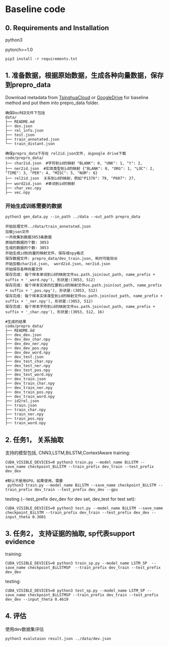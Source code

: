 # Baseline code

## 0. Requirements and Installation
python3

pytorch>=1.0

```
pip3 install -r requirements.txt
```

## 1. 准备数据，根据原始数据，生成各种向量数据，保存到prepro_data

Download metadata from [TsinghuaCloud](https://cloud.tsinghua.edu.cn/d/99e1c0805eb64736af95/) or [GoogleDrive](https://drive.google.com/drive/folders/1Ri3LIILKKBi3aBJjUVCOBpGX5PpONHRK) for baseline method and put them into prepro_data folder.
```buildoutcfg
确保DocRED文件下包括
data/
├── README.md
├── dev.json
├── rel_info.json
├── test.json
├── train_annotated.json
└── train_distant.json

确保prepro_data下存在 rel2id.json文件, 从google drive下载
code/prepro_data/
├── char2id.json  #字符到id的映射 "BLANK": 0, "UNK": 1, "t": 2,
├── ner2id.json  #实体类型到id的映射 {"BLANK": 0, "ORG": 1, "LOC": 2, "TIME": 3, "PER": 4, "MISC": 5, "NUM": 6}
├── rel2id.json  关系到id的映射，例如"P1376": 79, "P607": 27,
├── word2id.json  #单词到id的映射
├── char_vec.npy   
├── vec.npy
```
### 开始生成训练需要的数据
```
python3 gen_data.py --in_path ../data --out_path prepro_data

开始处理文件../data/train_annotated.json
加载json文件
一共收集到数据3053条数据
原始的数据的个数: 3053
生成的数据的个数: 3053
开始生成id到向量的映射文件，保存成npy格式
保存数据文件: prepro_data/dev_train.json, 耗时可能较长
开始加载char2id.json,  word2id.json, ner2id.json
开始保存各种向量文件
保存完成: 每个样本单词到id的映射文件os.path.join(out_path, name_prefix + suffix + '_word.npy'), 形状是:(3053, 512)
保存完成: 每个样本实体的位置到id的映射文件os.path.join(out_path, name_prefix + suffix + '_pos.npy'), 形状是:(3053, 512)
保存完成: 每个样本实体类型到id的映射文件os.path.join(out_path, name_prefix + suffix + '_ner.npy'), 形状是:(3053, 512)
保存完成: 每个样本字符到id的映射文件os.path.join(out_path, name_prefix + suffix + '_char.npy'), 形状是:(3053, 512, 16)

#生成的结果
code/prepro_data/
├── README.md
├── dev_dev.json
├── dev_dev_char.npy
├── dev_dev_ner.npy
├── dev_dev_pos.npy
├── dev_dev_word.npy
├── dev_test.json
├── dev_test_char.npy
├── dev_test_ner.npy
├── dev_test_pos.npy
├── dev_test_word.npy
├── dev_train.json
├── dev_train_char.npy
├── dev_train_ner.npy
├── dev_train_pos.npy
├── dev_train_word.npy
├── id2rel.json
├── train.json
├── train_char.npy
├── train_ner.npy
├── train_pos.npy
├── train_word.npy
```

## 2. 任务1， 关系抽取
支持的模型包括, CNN3,LSTM,BiLSTM,ContextAware
training:
```
CUDA_VISIBLE_DEVICES=0 python3 train.py --model_name BiLSTM --save_name checkpoint_BiLSTM --train_prefix dev_train --test_prefix dev_dev

#默认不是用GPU，如果使用，需要
 python3 train.py --model_name BiLSTM --save_name checkpoint_BiLSTM --train_prefix dev_train --test_prefix dev_dev --gpu
```

testing (--test_prefix dev_dev for dev set, dev_test for test set):
```
CUDA_VISIBLE_DEVICES=0 python3 test.py --model_name BiLSTM --save_name checkpoint_BiLSTM --train_prefix dev_train --test_prefix dev_dev --input_theta 0.3601
```

## 3. 任务2， 支持证据的抽取, sp代表support evidence

training:
```
CUDA_VISIBLE_DEVICES=0 python3 train_sp.py --model_name LSTM_SP  --save_name checkpoint_BiLSTMSP  --train_prefix dev_train --test_prefix dev_dev
```

testing:
```
CUDA_VISIBLE_DEVICES=0 python3 test_sp.py --model_name LSTM_SP --save_name checkpoint_BiLSTMSP --train_prefix dev_train --test_prefix dev_dev --input_theta 0.4619
```

## 4. 评估

使用dev数据集评估
```
python3 evalutaion result.json ../data/dev.json
```




